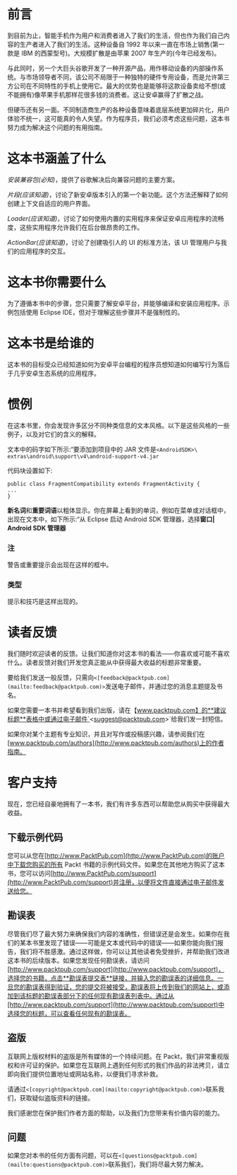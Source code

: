 # 前言

到目前为止，智能手机作为用户和消费者进入了我们的生活，但也作为我们自己内容的生产者进入了我们的生活。这种设备自 1992 年以来一直在市场上销售(第一款是 IBM 的西蒙型号)。大规模扩散是由苹果 2007 年生产的(今年已经发布)。

与此同时，另一个大巨头谷歌开发了一种开源产品，用作移动设备的内部操作系统。与市场领导者不同，该公司不局限于一种独特的硬件专用设备，而是允许第三方公司在不同特性的手机上使用它。最大的优势也是能够将这款设备卖给不想(或不能拥有)像苹果手机那样花很多钱的消费者。这让安卓赢得了扩散之战。

但硬币还有另一面。不同制造商生产的各种设备意味着底层系统更加碎片化，用户体验不统一，这可能真的令人失望。作为程序员，我们必须考虑这些问题，这本书努力成为解决这个问题的有用指南。

# 这本书涵盖了什么

*安装兼容包(必知)*，提供了谷歌解决后向兼容问题的主要方案。

*片段(应该知道)*，讨论了新安卓版本引入的第一个新功能。这个方法还解释了如何创建上下文自适应的用户界面。

*Loader(应该知道)*，讨论了如何使用内置的实用程序来保证安卓应用程序的流畅度，这些实用程序允许我们在后台做昂贵的工作。

*ActionBar(应该知道)*，讨论了创建吸引人的 UI 的标准方法，该 UI 管理用户与我们的应用程序的交互。

# 这本书你需要什么

为了遵循本书中的步骤，您只需要了解安卓平台，并能够编译和安装应用程序。示例包括使用 Eclipse IDE，但对于理解这些步骤并不是强制性的。

# 这本书是给谁的

这本书的目标受众已经知道如何为安卓平台编程的程序员想知道如何编写行为落后于几乎安卓生态系统的应用程序。

# 惯例

在这本书里，你会发现许多区分不同种类信息的文本风格。以下是这些风格的一些例子，以及对它们的含义的解释。

文本中的码字如下所示:“要添加到项目中的 JAR 文件是`<AndroidSDK>\ extras\android\support\v4\android-support-v4.jar`

代码块设置如下:

```
public class FragmentCompatibility extends FragmentActivity {
...
}
```

**新名词**和**重要词语**以粗体显示。你在屏幕上看到的单词，例如在菜单或对话框中，出现在文本中，如下所示:“从 Eclipse 启动 Android SDK 管理器，选择**窗口| Android SDK 管理器**

### 注

警告或重要提示会出现在这样的框中。

### 类型

提示和技巧是这样出现的。

# 读者反馈

我们随时欢迎读者的反馈。让我们知道你对这本书的看法——你喜欢或可能不喜欢什么。读者反馈对我们开发您真正能从中获得最大收益的标题非常重要。

要给我们发送一般反馈，只需向`<[feedback@packtpub.com](mailto:feedback@packtpub.com)>`发送电子邮件，并通过您的消息主题提及书名。

如果您需要一本书并希望看到我们出版，请在【www.packtpub.com】的**建议标题**表格中或通过电子邮件`<[suggest@packtpub.com](mailto:suggest@packtpub.com)>`给我们发一封短信。

如果你对某个主题有专业知识，并且对写作或投稿感兴趣，请参阅我们在[www.packtpub.com/authors](http://www.packtpub.com/authors)上的作者指南。

# 客户支持

现在，您已经自豪地拥有了一本书，我们有许多东西可以帮助您从购买中获得最大收益。

## 下载示例代码

您可以从您在[http://www.PacktPub.com](http://www.PacktPub.com)的账户中下载您购买的所有 Packt 书籍的示例代码文件。如果您在其他地方购买了这本书，您可以访问[http://www.PacktPub.com/support](http://www.PacktPub.com/support)并注册，以便将文件直接通过电子邮件发送给您。

## 勘误表

尽管我们尽了最大努力来确保我们内容的准确性，但错误还是会发生。如果你在我们的某本书里发现了错误——可能是文本或代码中的错误——如果你能向我们报告，我们将不胜感激。通过这样做，你可以让其他读者免受挫折，并帮助我们改进这本书的后续版本。如果您发现任何勘误表，请访问[http://www.packtpub.com/support](http://www.packtpub.com/support)，选择您的书籍，点击**勘误表提交表**链接，并输入您的勘误表的详细信息。一旦您的勘误表得到验证，您的提交将被接受，勘误表将上传到我们的网站上，或添加到该标题的勘误表部分下的任何现有勘误表列表中。通过从[http://www.packtpub.com/support](http://www.packtpub.com/support)中选择您的标题，可以查看任何现有的勘误表。

## 盗版

互联网上版权材料的盗版是所有媒体的一个持续问题。在 Packt，我们非常重视版权和许可证的保护。如果您在互联网上遇到任何形式的我们作品的非法拷贝，请立即向我们提供位置地址或网站名称，以便我们寻求补救。

请通过`<[copyright@packtpub.com](mailto:copyright@packtpub.com)>`联系我们，获取疑似盗版资料的链接。

我们感谢您在保护我们作者方面的帮助，以及我们为您带来有价值内容的能力。

## 问题

如果您对本书的任何方面有问题，可以在`<[questions@packtpub.com](mailto:questions@packtpub.com)>`联系我们，我们将尽最大努力解决。